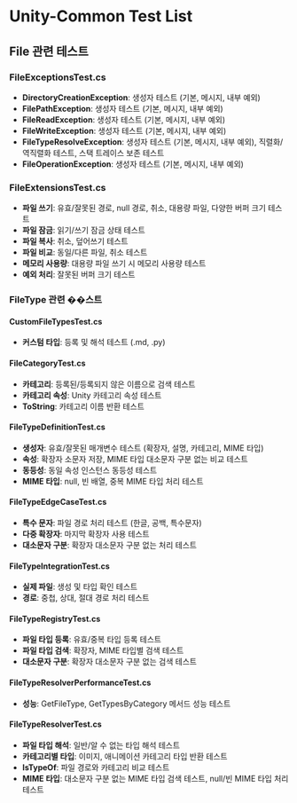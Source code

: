 # Unity-Common Test List

## File 관련 테스트

### FileExceptionsTest.cs

- **DirectoryCreationException**: 생성자 테스트 (기본, 메시지, 내부 예외)
- **FilePathException**: 생성자 테스트 (기본, 메시지, 내부 예외)
- **FileReadException**: 생성자 테스트 (기본, 메시지, 내부 예외)
- **FileWriteException**: 생성자 테스트 (기본, 메시지, 내부 예외)
- **FileTypeResolveException**: 생성자 테스트 (기본, 메시지, 내부 예외), 직렬화/역직렬화 테스트, 스택 트레이스 보존 테스트
- **FileOperationException**: 생성자 테스트 (기본, 메시지, 내부 예외)

### FileExtensionsTest.cs

- **파일 쓰기**: 유효/잘못된 경로, null 경로, 취소, 대용량 파일, 다양한 버퍼 크기 테스트
- **파일 잠금**: 읽기/쓰기 잠금 상태 테스트
- **파일 복사**: 취소, 덮어쓰기 테스트
- **파일 비교**: 동일/다른 파일, 취소 테스트
- **메모리 사용량**: 대용량 파일 쓰기 시 메모리 사용량 테스트
- **예외 처리**: 잘못된 버퍼 크기 테스트

### FileType 관련 ��스트

#### CustomFileTypesTest.cs

- **커스텀 타입**: 등록 및 해석 테스트 (.md, .py)

#### FileCategoryTest.cs

- **카테고리**: 등록된/등록되지 않은 이름으로 검색 테스트
- **카테고리 속성**: Unity 카테고리 속성 테스트
- **ToString**: 카테고리 이름 반환 테스트

#### FileTypeDefinitionTest.cs

- **생성자**: 유효/잘못된 매개변수 테스트 (확장자, 설명, 카테고리, MIME 타입)
- **속성**: 확장자 소문자 저장, MIME 타입 대소문자 구분 없는 비교 테스트
- **동등성**: 동일 속성 인스턴스 동등성 테스트
- **MIME 타입**: null, 빈 배열, 중복 MIME 타입 처리 테스트

#### FileTypeEdgeCaseTest.cs

- **특수 문자**: 파일 경로 처리 테스트 (한글, 공백, 특수문자)
- **다중 확장자**: 마지막 확장자 사용 테스트
- **대소문자 구분**: 확장자 대소문자 구분 없는 처리 테스트

#### FileTypeIntegrationTest.cs

- **실제 파일**: 생성 및 타입 확인 테스트
- **경로**: 중첩, 상대, 절대 경로 처리 테스트

#### FileTypeRegistryTest.cs

- **파일 타입 등록**: 유효/중복 타입 등록 테스트
- **파일 타입 검색**: 확장자, MIME 타입별 검색 테스트
- **대소문자 구분**: 확장자 대소문자 구분 없는 검색 테스트

#### FileTypeResolverPerformanceTest.cs

- **성능**: GetFileType, GetTypesByCategory 메서드 성능 테스트

#### FileTypeResolverTest.cs

- **파일 타입 해석**: 일반/알 수 없는 타입 해석 테스트
- **카테고리별 타입**: 이미지, 애니메이션 카테고리 타입 반환 테스트
- **IsTypeOf**: 파일 경로와 카테고리 비교 테스트
- **MIME 타입**: 대소문자 구분 없는 MIME 타입 검색 테스트, null/빈 MIME 타입 처리 테스트
